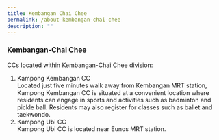 ```yaml
---
title: Kembangan Chai Chee
permalink: /about-kembangan-chai-chee
description: ""
---
```

### Kembangan-Chai Chee

CCs located within Kembangan-Chai Chee division:<br>
<ol>
	<li>Kampong Kembangan CC</li>
		<div>Located just five minutes walk away from Kembangan MRT station, Kampong Kembangan CC is situated at a convenient location where residents can engage in sports and activities such as badminton and pickle ball. Residents may also register for classes such as ballet and taekwondo.
	<li>Kampong Ubi CC</li>
			<div>Kampong Ubi CC is located near Eunos MRT station.
<ol>